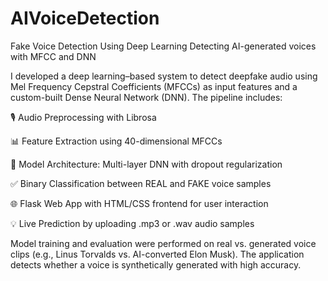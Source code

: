 # AIVoiceDetection
Fake Voice Detection Using Deep Learning
Detecting AI-generated voices with MFCC and DNN

I developed a deep learning–based system to detect deepfake audio using Mel Frequency Cepstral Coefficients (MFCCs) as input features and a custom-built Dense Neural Network (DNN). The pipeline includes:

🎙️ Audio Preprocessing with Librosa

📊 Feature Extraction using 40-dimensional MFCCs

🧠 Model Architecture: Multi-layer DNN with dropout regularization

✅ Binary Classification between REAL and FAKE voice samples

🌐 Flask Web App with HTML/CSS frontend for user interaction

💡 Live Prediction by uploading .mp3 or .wav audio samples

Model training and evaluation were performed on real vs. generated voice clips (e.g., Linus Torvalds vs. AI-converted Elon Musk). The application detects whether a voice is synthetically generated with high accuracy.
